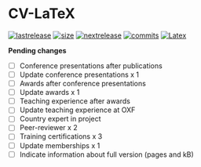 # CV-LaTeX

[![lastrelease](https://img.shields.io/badge/latest%20release-September%202019-orange.svg)](http://users.ox.ac.uk/~shil5311/files/cv.pdf) [![size](https://img.shields.io/badge/size-116kB-blue.svg)](http://users.ox.ac.uk/~shil5311/files/cv.pdf) [![nextrelease](https://img.shields.io/badge/next%20release-TBC-red.svg)](https://github.com/bgonzalezbustamante/CV-LaTeX/tree/update) [![commits](https://img.shields.io/badge/commits-14-yellow.svg)](https://github.com/bgonzalezbustamante/CV-LaTeX/tree/update) [![Latex](https://img.shields.io/badge/Made%20with-LaTeX-1f425f.svg)](https://www.latex-project.org/)

**Pending changes** 
- [ ] Conference presentations after publications
- [ ] Update conference presentations x 1
- [ ] Awards after conference presentations
- [ ] Update awards x 1
- [ ] Teaching experience after awards
- [ ] Update teaching experience at OXF
- [ ] Country expert in project
- [ ] Peer-reviewer x 2
- [ ] Training certifications x 3
- [ ] Update memberships x 1
- [ ] Indicate information about full version (pages and kB)
